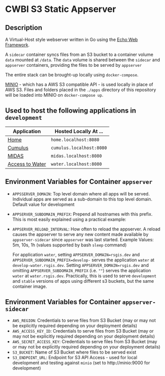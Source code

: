 # CWBI S3 Static Appserver

## Description

A Virtual-Host style webserver written in Go using the [Echo Web Framework](https://echo.labstack.com/).

A `sidecar` container syncs files from an S3 bucket to a container volume `data` mounted at `/data`. The `data` volume is shared between the `sidecar` and `appserver` containers, providing the files to be served by `appserver`

The entire stack can be brought-up locally using `docker-compose`.

[MINIO](https://min.io/) - which has a AWS S3 compatible API - is used locally in place of AWS S3. Files and folders placed in the `./apps` directory of this repository will be loaded into MINIO on `docker-compose up`.

## Used to host the following applications in `development`

| Application                                                        | Hosted Locally At ...    |
| ------------------------------------------------------------------ | ------------------------ |
| [Home](https://github.com/USACE/cwbi-application-development-docs) | `home.localhost:8080`    |
| [Cumulus](https://github.com/USACE/cumulus-ui)                     | `cumulus.localhost:8080` |
| [MIDAS](https://github.com/USACE/instrumentation-ui)               | `midas.localhost:8080`   |
| [Access to Water](https://github.com/USACE/water-ui)               | `water.localhost:8080`   |

## Environment Variables for Container `appserver`

- `APPSSERVER_DOMAIN`: Top level domain where all apps will be served. Individual apps are served as a sub-domain to this top level domain. Default value for development
- `APPSERVER_SUBDOMAIN_PREFIX`: Prepend all hostnames with this prefix. This is most easily explained using a practical example:
- `APPSERVER_RELOAD_INTERVAL`: How often to reload the appserver.  A reload causes the appserver to serve any new content made available by `appserver-sidecar` since `appserver` was last started. Example Values: 5m, 10s, 1h (values supported by bash `sleep` command)

  For application `water`, setting `APPSERVER_DOMAIN=rsgis.dev` and `APPSERVER_SUBDOMAIN_PREFIX=develop-` serves the application `water` at `develop-water.rsgis.dev`. Setting `APPSERVER_DOMAIN=rsgis.dev` and omitting `APPSERVER_SUBDOMAIN_PREFIX` (i.e. `""`) serves the application `water` at `water.rsgis.dev`. Practically, this is used to serve `development` and `stable` versions of apps using different s3 buckets, but the same container image.

## Environment Variables for Container `appserver-sidecar`

- `AWS_REGION`: Credentials to serve files from S3 Bucket (may or may not be explicitly required depending on your deployment details)
- `AWS_ACCESS_KEY_ID`: Credentials to serve files from S3 Bucket (may or may not be explicitly required depending on your deployment details)
- `AWS_SECRET_ACCESS_KEY`: Credentials to serve files from S3 Bucket (may or may not be explicitly required depending on your deployment details)
- `S3_BUCKET`: Name of S3 Bucket where files to be served exist
- `S3_ENDPOINT_URL`: Endpoint for S3 API Access - used for local development and testing against `minio` (set to http://minio:9000 for development)

